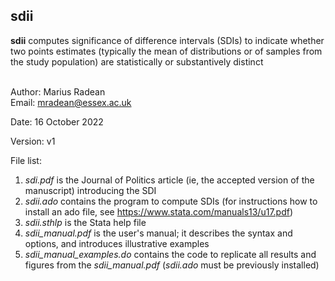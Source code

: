 ## sdii

**sdii** computes significance of difference intervals (SDIs) to indicate whether two points estimates (typically the mean of distributions or of samples from the study population) are statistically or substantively distinct<br/><br/>

Author: Marius Radean<br/>
Email: mradean@essex.ac.uk

Date: 16 October 2022

Version: v1

<!-- Software used: Stata 14.2 -->

File list:<br/>
1) *sdi.pdf* is the Journal of Politics article (ie, the accepted version of the manuscript) introducing the SDI<br/>
2) *sdii.ado* contains the program to compute SDIs (for instructions how to install an ado file, see https://www.stata.com/manuals13/u17.pdf)<br/>
3) *sdii.sthlp* is the Stata help file<br/>
4) *sdii_manual.pdf* is the user's manual; it describes the syntax and options, and introduces illustrative examples<br/>
5) *sdii_manual_examples.do* contains the code to replicate all results and figures from the *sdii_manual.pdf* (*sdii.ado* must be previously installed)
